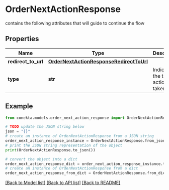 # OrderNextActionResponse

contains the following attributes that will guide to continue the flow

## Properties

Name | Type | Description | Notes
------------ | ------------- | ------------- | -------------
**redirect_to_url** | [**OrderNextActionResponseRedirectToUrl**](OrderNextActionResponseRedirectToUrl.md) |  | [optional] 
**type** | **str** | Indicates the type of action to be taken | [optional] 

## Example

```python
from conekta.models.order_next_action_response import OrderNextActionResponse

# TODO update the JSON string below
json = "{}"
# create an instance of OrderNextActionResponse from a JSON string
order_next_action_response_instance = OrderNextActionResponse.from_json(json)
# print the JSON string representation of the object
print(OrderNextActionResponse.to_json())

# convert the object into a dict
order_next_action_response_dict = order_next_action_response_instance.to_dict()
# create an instance of OrderNextActionResponse from a dict
order_next_action_response_from_dict = OrderNextActionResponse.from_dict(order_next_action_response_dict)
```
[[Back to Model list]](../README.md#documentation-for-models) [[Back to API list]](../README.md#documentation-for-api-endpoints) [[Back to README]](../README.md)


